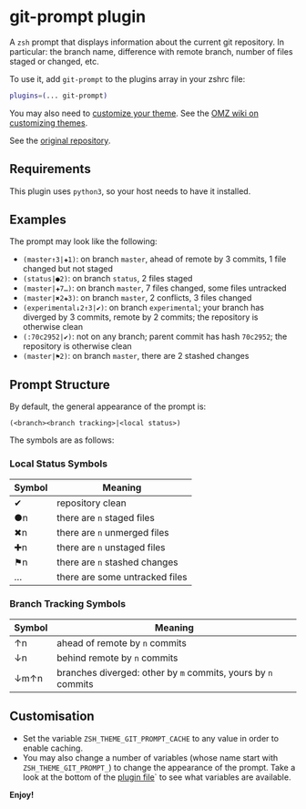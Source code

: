 # git-prompt plugin

A `zsh` prompt that displays information about the current git repository. In particular:
the branch name, difference with remote branch, number of files staged or changed, etc.

To use it, add `git-prompt` to the plugins array in your zshrc file:

```zsh
plugins=(... git-prompt)
```

You may also need to [customize your theme](https://github.com/ohmyzsh/ohmyzsh/issues/9395#issuecomment-1027130429). See the [OMZ wiki on customizing themes](https://github.com/ohmyzsh/ohmyzsh/wiki/Customization#overriding-and-adding-themes).

See the [original repository](https://github.com/olivierverdier/zsh-git-prompt).

## Requirements

This plugin uses `python3`, so your host needs to have it installed.

## Examples

The prompt may look like the following:

- `(master↑3|✚1)`: on branch `master`, ahead of remote by 3 commits, 1 file changed but not staged
- `(status|●2)`: on branch `status`, 2 files staged
- `(master|✚7…)`: on branch `master`, 7 files changed, some files untracked
- `(master|✖2✚3)`: on branch `master`, 2 conflicts, 3 files changed
- `(experimental↓2↑3|✔)`: on branch `experimental`; your branch has diverged by 3 commits, remote by 2 commits; the repository is otherwise clean
- `(:70c2952|✔)`: not on any branch; parent commit has hash `70c2952`; the repository is otherwise clean
- `(master|⚑2)`: on branch `master`, there are 2 stashed changes

## Prompt Structure

By default, the general appearance of the prompt is:

```text
(<branch><branch tracking>|<local status>)
```

The symbols are as follows:

### Local Status Symbols

| Symbol | Meaning                        |
|--------|--------------------------------|
| ✔      | repository clean               |
| ●n     | there are `n` staged files     |
| ✖n     | there are `n` unmerged files   |
| ✚n     | there are `n` unstaged files   |
| ⚑n     | there are `n` stashed changes  |
| …      | there are some untracked files |

### Branch Tracking Symbols

| Symbol | Meaning                                                       |
|--------|---------------------------------------------------------------|
| ↑n     | ahead of remote by `n` commits                                |
| ↓n     | behind remote by `n` commits                                  |
| ↓m↑n   | branches diverged: other by `m` commits, yours by `n` commits |

## Customisation

- Set the variable `ZSH_THEME_GIT_PROMPT_CACHE` to any value in order to enable caching.
- You may also change a number of variables (whose name start with `ZSH_THEME_GIT_PROMPT_`)
  to change the appearance of the prompt. Take a look at the bottom of the [plugin file](git-prompt.plugin.zsh)`
  to see what variables are available.

**Enjoy!**
